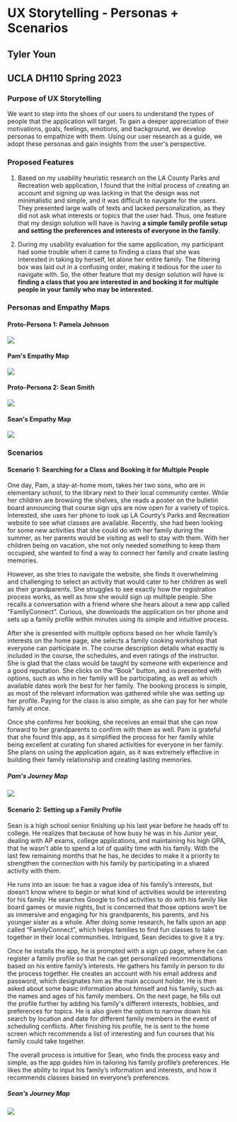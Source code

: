 # UX Storytelling - Personas + Scenarios

## Tyler Youn

## UCLA DH110 Spring 2023

### Purpose of UX Storytelling

We want to step into the shoes of our users to understand the types of people that the application will target. To gain a deeper appreciation of their motivations, goals, feelings, emotions, and background, we develop personas to empathize with them. Using our user research as a guide, we adopt these personas and gain insights from the user's perspective.

### Proposed Features

1. Based on my usability heuristic research on the LA County Parks and Recreation web application, I found that the initial process of creating an account and signing up was lacking in that the design was not minimalistic and simple, and it was difficult to navigate for the users. They presented large walls of texts and lacked personalization, as they did not ask what interests or topics that the user had. Thus, one feature that my design solution will have is having <b> a simple family profile setup and setting the preferences and interests of everyone in the family. </b>
 
2. During my usability evaluation for the same application, my participant had some trouble when it came to finding a class that she was interested in taking by herself, let alone her entire family. The filtering box was laid out in a confusing order, making it tedious for the user to navigate with. So, the other feature that my design solution will have is <b> finding a class that you are interested in and booking it for multiple people in your family who may be interested. </b>

### Personas and Empathy Maps

#### Proto-Persona 1: Pamela Johnson

![](p1.png)

#### Pam's Empathy Map

![](p2.png)

#### Proto-Persona 2: Sean Smith
![](s1.png)

#### Sean's Empathy Map
![](s2.png)

### Scenarios

#### Scenario 1: Searching for a Class and Booking it for Multiple People

One day, Pam, a stay-at-home mom, takes her two sons, who are in elementary school, to the library next to their local community center. While her children are browsing the shelves, she reads a poster on the bulletin board announcing that course sign ups are now open for a variety of topics. Interested, she uses her phone to look up LA County’s Parks and Recreation website to see what classes are available. Recently, she had been looking for some new activities that she could do with her family during the summer, as her parents would be visiting as well to stay with them. With her children being on vacation, she not only needed something to keep them occupied, she wanted to find a way to connect her family and create lasting memories. 

However, as she tries to navigate the website, she finds it overwhelming and challenging to select an activity that would cater to her children as well as their grandparents. She struggles to see exactly how the registration process works, as well as how she would sign up multiple people. She recalls a conversation with a friend where she hears about a new app called “FamilyConnect”. Curious, she downloads the application on her phone and sets up a family profile within minutes using its simple and intuitive process. 

After she is presented with multiple options based on her whole family’s interests on the home page, she selects a family cooking workshop that everyone can participate in. The course description details what exactly is included in the course, the schedules, and even ratings of the instructor. She is glad that the class would be taught by someone with experience and a good reputation. She clicks on the “Book” button, and is presented with options, such as who in her family will be participating, as well as which available dates work the best for her family. The booking process is simple, as most of the relevant information was gathered while she was setting up her profile. Paying for the class is also simple, as she can pay for her whole family at once. 

Once she confirms her booking, she receives an email that she can now forward to her grandparents to confirm with them as well. Pam is grateful that she found this app, as it simplified the process for her family while being excellent at curating fun shared activities for everyone in her family. She plans on using the application again, as it was extremely effective in building their family relationship and creating lasting memories. 

##### Pam's Journey Map

![](p3.png)

#### Scenario 2: Setting up a Family Profile

Sean is a high school senior finishing up his last year before he heads off to college. He realizes that because of how busy he was in his Junior year, dealing with AP exams, college applications, and maintaining his high GPA, that he wasn’t able to spend a lot of quality time with his family. With the last few remaining months that he has, he decides to make it a priority to strengthen the connection with his family by participating in a shared activity with them.

He runs into an issue: he has a vague idea of his family’s interests, but doesn’t know where to begin or what kind of activities would be interesting for his family. He searches Google to find activities to do with his family like board games or movie nights, but is concerned that those options won’t be as immersive and engaging for his grandparents, his parents, and his younger sister as a whole. After doing some research, he falls upon an app called “FamilyConnect”, which helps families to find fun classes to take together in their local communities. Intrigued, Sean decides to give it a try. 

Once he installs the app, he is prompted with a sign up page, where he can register a family profile so that he can get personalized recommendations based on his entire family’s interests. He gathers his family in person to do the process together. He creates an account with his email address and password, which designates him as the main account holder. He is then asked about some basic information about himself and his family, such as the names and ages of his family members. On the next page, he fills out the profile further by adding his family's different interests, hobbies, and preferences for topics. He is also given the option to narrow down his search by location and date for different family members in the event of scheduling conflicts. After finishing his profile, he is sent to the home screen which recommends a list of interesting and fun courses that his family could take together. 

The overall process is intuitive for Sean, who finds the process easy and simple, as the app guides him in tailoring his family profile’s preferences. He likes the ability to input his family’s information and interests, and how it recommends classes based on everyone’s preferences.

##### Sean's Journey Map

![](s3.png)
